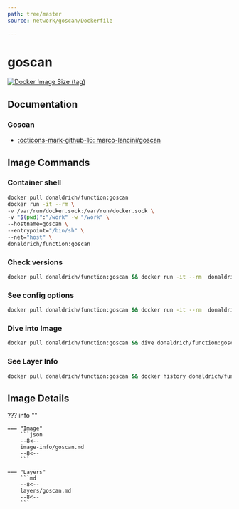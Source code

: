 ```yaml
---
path: tree/master
source: network/goscan/Dockerfile

---
```


# goscan

[![Docker Image Size (tag)](https://img.shields.io/docker/image-size/donaldrich/function/goscan?color=blue&label=donaldrich/function:goscan&logo=docker&style=flat-square)](https://hub.docker.com/r/donaldrich/function/goscan)

## Documentation

### Goscan

* [:octicons-mark-github-16: marco-lancini/goscan](https://github.com/marco-lancini/goscan)

## Image Commands

### Container shell

```sh
docker pull donaldrich/function:goscan
docker run -it --rm \
-v /var/run/docker.sock:/var/run/docker.sock \
-v "$(pwd)":"/work" -w "/work" \
--hostname=goscan \
--entrypoint="/bin/sh" \
--net="host" \
donaldrich/function:goscan
```

### Check versions

```sh
docker pull donaldrich/function:goscan && docker run -it --rm  donaldrich/function:goscan validate
```

### See config options

```sh
docker pull donaldrich/function:goscan && docker run -it --rm  donaldrich/function:goscan help
```

### Dive into Image

```sh
docker pull donaldrich/function:goscan && dive donaldrich/function:goscan
```

### See Layer Info

```sh
docker pull donaldrich/function:goscan && docker history donaldrich/function:goscan
```

## Image Details

??? info ""

    === "Image"
        ```json
        --8<--
        image-info/goscan.md
        --8<--
        ```

    === "Layers"
        ```md
        --8<--
        layers/goscan.md
        --8<--
        ```
